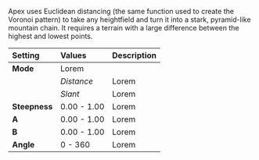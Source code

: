 Apex uses Euclidean distancing (the same function used to create the Voronoi pattern) to take any heightfield and turn it into a stark, pyramid-like mountain chain. It requires a terrain with a large difference between the highest and lowest points.

| Setting       | Values      | Description |
| :------------ | :---------- | :---------- |
| **Mode**      | Lorem |
|               | *Distance*  | Lorem |
|               | *Slant*     | Lorem |
| **Steepness** | 0.00 - 1.00 | Lorem |
| **A**         | 0.00 - 1.00 | Lorem |
| **B**         | 0.00 - 1.00 | Lorem |
| **Angle**     | 0 - 360     | Lorem |
